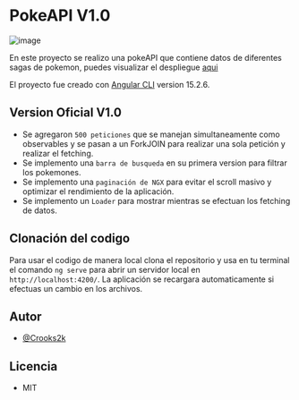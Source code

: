 # PokeAPI V1.0
![image](https://github.com/Crooks2k/PokeAPI-Angular/assets/97590572/e2f7fe4c-ea05-4423-843d-7f2761725452)

En este proyecto se realizo una pokeAPI que contiene datos de diferentes sagas de pokemon, puedes visualizar el despliegue <a href="https://poke-api-angular-six.vercel.app/">aqui</a>

El proyecto fue creado con [Angular CLI](https://github.com/angular/angular-cli) version 15.2.6.

## Version Oficial V1.0

- Se agregaron `500 peticiones` que se manejan simultaneamente como observables y se pasan a un ForkJOIN para realizar una sola petición y realizar el fetching.
- Se implemento una `barra de busqueda` en su primera version para filtrar los pokemones.
- Se implemento una `paginación de NGX` para evitar el scroll masivo y optimizar el rendimiento de la aplicación.
- Se implemento un `Loader` para mostrar mientras se efectuan los fetching de datos.

## Clonación del codigo

Para usar el codigo de manera local clona el repositorio y usa en tu terminal el comando `ng serve` para abrir un servidor local en `http://localhost:4200/`. La aplicación se recargara automaticamente si efectuas un cambio en los archivos.

## Autor

- <a href="https://github.com/Crooks2k/">@Crooks2k</a>

## Licencia

- MIT
